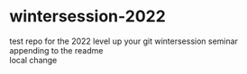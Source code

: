 # wintersession-2022
test repo for the 2022 level up your git wintersession seminar  
appending to the readme  
local change  
